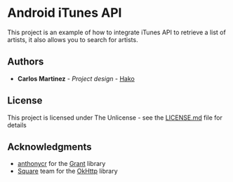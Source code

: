 # Android iTunes API

This project is an example of how to integrate iTunes API to retrieve a list of artists, it also allows you to search for artists.

## Authors

* **Carlos Martinez** - *Project design* - [Hako](https://github.com/hakodeveloper)

## License

This project is licensed under The Unlicense - see the [LICENSE.md](LICENSE.md) file for details

## Acknowledgments

* [anthonycr](https://github.com/anthonycr) for the [Grant](https://github.com/anthonycr/Grant) library
* [Square](https://github.com/square) team for the [OkHttp](https://github.com/square/okhttp) library
